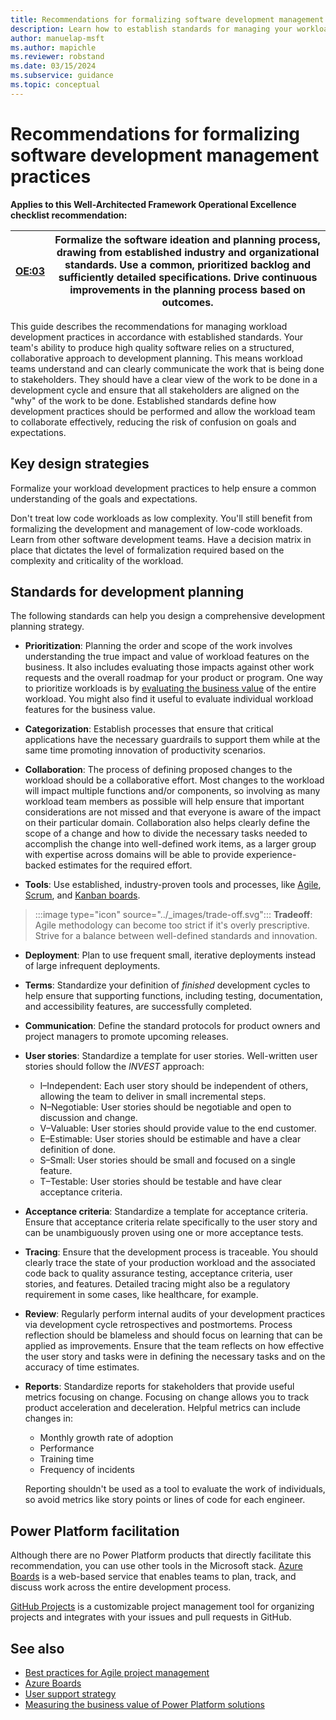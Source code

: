 ```yaml
---
title: Recommendations for formalizing software development management practices
description: Learn how to establish standards for managing your workload team's software development practices.
author: manuelap-msft
ms.author: mapichle
ms.reviewer: robstand
ms.date: 03/15/2024
ms.subservice: guidance
ms.topic: conceptual
---
```


# Recommendations for formalizing software development management practices

**Applies to this Well-Architected Framework Operational Excellence checklist recommendation:**

|[OE:03](checklist.md)| **Formalize the software ideation and planning process, drawing from established industry and organizational standards. Use a common, prioritized backlog and sufficiently detailed specifications. Drive continuous improvements in the planning process based on outcomes.** |
|---|---|

This guide describes the recommendations for managing workload development practices in accordance with established standards. Your team's ability to produce high quality software relies on a structured, collaborative approach to development planning. This means workload teams understand and can clearly communicate the work that is being done to stakeholders. They should have a clear view of the work to be done in a development cycle and ensure that all stakeholders are aligned on the "why" of the work to be done. Established standards define how development practices should be performed and allow the workload team to collaborate effectively, reducing the risk of confusion on goals and expectations.

## Key design strategies

Formalize your workload development practices to help ensure a common understanding of the goals and expectations.

Don't treat low code workloads as low complexity. You'll still benefit from formalizing the development and management of low-code workloads. Learn from other software development teams. Have a decision matrix in place that dictates the level of formalization required based on the complexity and criticality of the workload.

## Standards for development planning

The following standards can help you design a comprehensive development planning strategy.

- **Prioritization**: Planning the order and scope of the work involves understanding the true impact and value of workload features on the business. It also includes evaluating those impacts against other work requests and the overall roadmap for your product or program. One way to prioritize workloads is by [evaluating the business value](/power-platform/guidance/adoption/business-value) of the entire workload. You might also find it useful to evaluate individual workload features for the business value.

- **Categorization**: Establish processes that ensure that critical applications have the necessary guardrails to support them while at the same time promoting innovation of productivity scenarios.

- **Collaboration**: The process of defining proposed changes to the workload should be a collaborative effort. Most changes to the workload will impact multiple functions and/or components, so involving as many workload team members as possible will help ensure that important considerations are not missed and that everyone is aware of the impact on their particular domain. Collaboration also helps clearly define the scope of a change and how to divide the necessary tasks needed to accomplish the change into well-defined work items, as a larger group with expertise across domains will be able to provide experience-backed estimates for the required effort.

- **Tools**: Use established, industry-proven tools and processes, like [Agile](/devops/plan/what-is-agile-development), [Scrum](/devops/plan/what-is-scrum), and [Kanban boards](/devops/plan/what-is-kanban).

> :::image type="icon" source="../_images/trade-off.svg"::: **Tradeoff**: Agile methodology can become too strict if it's overly prescriptive. Strive for a balance between well-defined standards and innovation.

- **Deployment**: Plan to use frequent small, iterative deployments instead of large infrequent deployments.

- **Terms**: Standardize your definition of *finished* development cycles to help ensure that supporting functions, including testing, documentation, and accessibility features, are successfully completed.

- **Communication**: Define the standard protocols for product owners and project managers to promote upcoming releases.

- **User stories**: Standardize a template for user stories. Well-written user stories should follow the *INVEST* approach:

  - I&ndash;Independent: Each user story should be independent of others, allowing the team to deliver in small incremental steps.
  - N&ndash;Negotiable: User stories should be negotiable and open to discussion and change.
  - V&ndash;Valuable: User stories should provide value to the end customer.
  - E&ndash;Estimable: User stories should be estimable and have a clear definition of done.
  - S&ndash;Small: User stories should be small and focused on a single feature.
  - T&ndash;Testable: User stories should be testable and have clear acceptance criteria.

- **Acceptance criteria**: Standardize a template for acceptance criteria. Ensure that acceptance criteria relate specifically to the user story and can be unambiguously proven using one or more acceptance tests.

- **Tracing**: Ensure that the development process is traceable. You should clearly trace the state of your production workload and the associated code back to quality assurance testing, acceptance criteria, user stories, and features. Detailed tracing might also be a regulatory requirement in some cases, like healthcare, for example.

- **Review**: Regularly perform internal audits of your development practices via development cycle retrospectives and postmortems. Process reflection should be blameless and should focus on learning that can be applied as improvements. Ensure that the team reflects on how effective the user story and tasks were in defining the necessary tasks and on the accuracy of time estimates.

- **Reports**: Standardize reports for stakeholders that provide useful metrics focusing on change. Focusing on change allows you to track product acceleration and deceleration. Helpful metrics can include changes in:
  - Monthly growth rate of adoption
  - Performance
  - Training time
  - Frequency of incidents

  Reporting shouldn't be used as a tool to evaluate the work of individuals, so avoid metrics like story points or lines of code for each engineer.

## Power Platform facilitation

Although there are no Power Platform products that directly facilitate this recommendation, you can use other tools in the Microsoft stack. [Azure Boards](/azure/devops/boards/get-started/what-is-azure-boards) is a web-based service that enables teams to plan, track, and discuss work across the entire development process.

[GitHub Projects](https://docs.github.com/en/issues/planning-and-tracking-with-projects/learning-about-projects/about-projects) is a customizable project management tool for organizing projects and integrates with your issues and pull requests in GitHub.

## See also

- [Best practices for Agile project management](/azure/devops/boards/best-practices-agile-project-management)
- [Azure Boards](/azure/devops/boards/get-started/what-is-azure-boards)
- [User support strategy](/power-platform/guidance/adoption/support-strategy-solutions)
- [Measuring the business value of Power Platform solutions](/power-platform/guidance/adoption/business-value)
